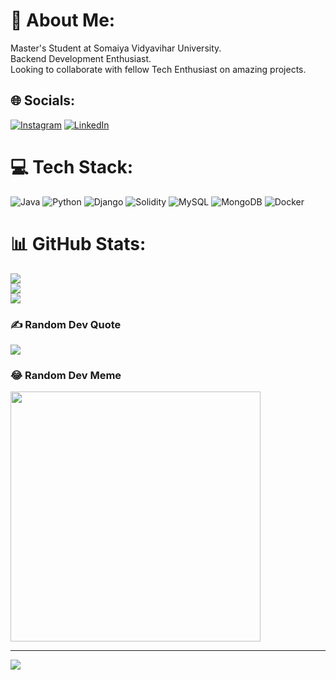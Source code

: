 # 💫 About Me:
Master's Student at Somaiya Vidyavihar University. <br>Backend Development Enthusiast.<br>Looking to collaborate with fellow Tech Enthusiast on amazing projects.


## 🌐 Socials:
[![Instagram](https://img.shields.io/badge/Instagram-%23E4405F.svg?logo=Instagram&logoColor=white)](https://instagram.com/architkawale.exe) [![LinkedIn](https://img.shields.io/badge/LinkedIn-%230077B5.svg?logo=linkedin&logoColor=white)](https://linkedin.com/in/archit-kawale) 

# 💻 Tech Stack:
![Java](https://img.shields.io/badge/java-%23ED8B00.svg?style=for-the-badge&logo=openjdk&logoColor=white) ![Python](https://img.shields.io/badge/python-3670A0?style=for-the-badge&logo=python&logoColor=ffdd54) ![Django](https://img.shields.io/badge/django-%23092E20.svg?style=for-the-badge&logo=django&logoColor=white) ![Solidity](https://img.shields.io/badge/Solidity-%23363636.svg?style=for-the-badge&logo=solidity&logoColor=white) ![MySQL](https://img.shields.io/badge/mysql-%2300000f.svg?style=for-the-badge&logo=mysql&logoColor=white) ![MongoDB](https://img.shields.io/badge/MongoDB-%234ea94b.svg?style=for-the-badge&logo=mongodb&logoColor=white) ![Docker](https://img.shields.io/badge/docker-%230db7ed.svg?style=for-the-badge&logo=docker&logoColor=white)
# 📊 GitHub Stats:
![](https://github-readme-stats.vercel.app/api?username=archit-kawale&theme=dark&hide_border=false&include_all_commits=true&count_private=true)<br/>
![](https://github-readme-streak-stats.herokuapp.com/?user=archit-kawale&theme=dark&hide_border=false)<br/>
![](https://github-readme-stats.vercel.app/api/top-langs/?username=archit-kawale&theme=dark&hide_border=false&include_all_commits=true&count_private=true&layout=compact)

### ✍️ Random Dev Quote
![](https://quotes-github-readme.vercel.app/api?type=horizontal&theme=dark)

### 😂 Random Dev Meme
<img src='https://randommeme-five.vercel.app/' style="height: 400px;"/>

---
[![](https://visitcount.itsvg.in/api?id=archit-kawale&icon=2&color=11)](https://visitcount.itsvg.in)

<!-- Proudly created with GPRM ( https://gprm.itsvg.in ) -->